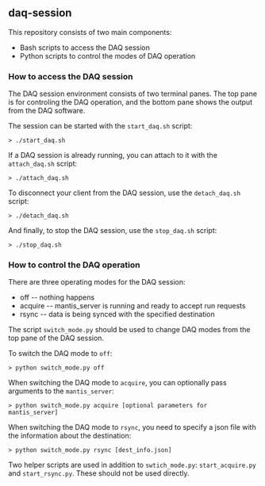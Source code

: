 ## daq-session

This repository consists of two main components:
* Bash scripts to access the DAQ session
* Python scripts to control the modes of DAQ operation


### How to access the DAQ session

The DAQ session environment consists of two terminal panes. The top pane is for controling the DAQ operation, and the bottom pane shows the output from the DAQ software.

The session can be started with the `start_daq.sh` script:

    > ./start_daq.sh

If a DAQ session is already running, you can attach to it with the `attach_daq.sh` script:

    > ./attach_daq.sh

To disconnect your client from the DAQ session, use the `detach_daq.sh` script:

    > ./detach_daq.sh

And finally, to stop the DAQ session, use the `stop_daq.sh` script:

    > ./stop_daq.sh


### How to control the DAQ operation

There are three operating modes for the DAQ session:
* off -- nothing happens
* acquire -- mantis_server is running and ready to accept run requests
* rsync -- data is being synced with the specified destination

The script `switch_mode.py` should be used to change DAQ modes from the top pane of the DAQ session.

To switch the DAQ mode to `off`:

    > python switch_mode.py off

When switching the DAQ mode to `acquire`, you can optionally pass arguments to the `mantis_server`:

    > python switch_mode.py acquire [optional parameters for mantis_server]

When switching the DAQ mode to `rsync`, you need to specify a json file with the information about the destination:

    > python switch_mode.py rsync [dest_info.json]

Two helper scripts are used in addition to `swtich_mode.py`: `start_acquire.py` and `start_rsync.py`. These should not be used directly.
